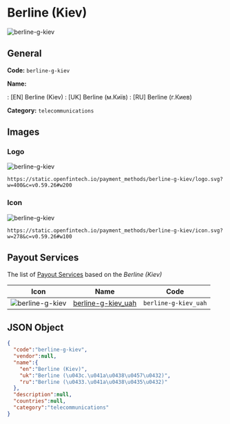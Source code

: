 
# Berline (Kiev) 
![berline-g-kiev](https://static.openfintech.io/payment_methods/berline-g-kiev/logo.svg?w=400&c=v0.59.26#w200)  

## General 
**Code:** `berline-g-kiev` 
 
**Name:** 
 
:	[EN] Berline (Kiev) 
:	[UK] Berline (м.Київ) 
:	[RU] Berline (г.Киев) 
 
**Category:** `telecommunications` 
 

## Images 

### Logo 
![berline-g-kiev](https://static.openfintech.io/payment_methods/berline-g-kiev/logo.svg?w=400&c=v0.59.26#w200)  

```
https://static.openfintech.io/payment_methods/berline-g-kiev/logo.svg?w=400&c=v0.59.26#w200
```  

### Icon 
![berline-g-kiev](https://static.openfintech.io/payment_methods/berline-g-kiev/icon.svg?w=278&c=v0.59.26#w100)  

```
https://static.openfintech.io/payment_methods/berline-g-kiev/icon.svg?w=278&c=v0.59.26#w100
```  

## Payout Services 
 
The list of [Payout Services](/payout-services/) based on the _Berline (Kiev)_ 

|Icon|Name|Code| 
|:---:|:---:|:---:| 
|![berline-g-kiev](https://static.openfintech.io/payout_methods/berline-g-kiev/icon.svg?w=278&c=v0.59.26#w40) |[berline-g-kiev_uah](/payout-services/berline-g-kiev_uah/)|`berline-g-kiev_uah`| 
 

## JSON Object 

```json
{
  "code":"berline-g-kiev",
  "vendor":null,
  "name":{
    "en":"Berline (Kiev)",
    "uk":"Berline (\u043c.\u041a\u0438\u0457\u0432)",
    "ru":"Berline (\u0433.\u041a\u0438\u0435\u0432)"
  },
  "description":null,
  "countries":null,
  "category":"telecommunications"
}
```  
